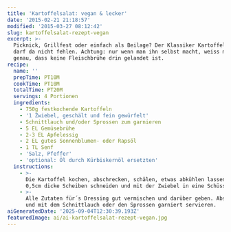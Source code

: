 ```yaml
---
title: 'Kartoffelsalat: vegan & lecker'
date: '2015-02-21 21:18:57'
modified: '2015-03-27 08:12:42'
slug: kartoffelsalat-rezept-vegan
excerpt: >-
  Picknick, Grillfest oder einfach als Beilage? Der Klassiker Kartoffelsalat
  darf da nicht fehlen. Achtung: nur wenn man ihn selbst macht, weiss man auch
  genau, dass keine Fleischbrühe drin gelandet ist.
recipe:
  name: ''
  prepTime: PT10M
  cookTime: PT10M
  totalTime: PT20M
  servings: 4 Portionen
  ingredients:
    - 750g festkochende Kartoffeln
    - '1 Zwiebel, geschält und fein gewürfelt'
    - Schnittlauch und/oder Sprossen zum garnieren
    - 5 EL Gemüsebrühe
    - 2-3 EL Apfelessig
    - 2 EL gutes Sonnenblumen- oder Rapsöl
    - 1 TL Senf
    - 'Salz, Pfeffer'
    - 'optional: Öl durch Kürbiskernöl ersetzten'
  instructions:
    - >-
      Die Kartoffel kochen, abschrecken, schälen, etwas abkühlen lassen und in
      0,5cm dicke Scheiben schneiden und mit der Zwiebel in eine Schüssel geben.
    - >-
      Alle Zutaten für´s Dressing gut vermischen und darüber geben. Abschmecken
      und mit dem Schnittlauch oder den Sprossen garniert servieren.
aiGeneratedDate: '2025-09-04T12:30:39.193Z'
featuredImage: ai/ai-kartoffelsalat-rezept-vegan.jpg
---
```


